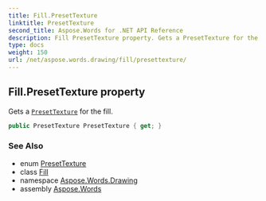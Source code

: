 ```yaml
---
title: Fill.PresetTexture
linktitle: PresetTexture
second_title: Aspose.Words for .NET API Reference
description: Fill PresetTexture property. Gets a PresetTexture for the fill in C#.
type: docs
weight: 150
url: /net/aspose.words.drawing/fill/presettexture/
---
```

## Fill.PresetTexture property

Gets a [`PresetTexture`](../../presettexture/) for the fill.

```csharp
public PresetTexture PresetTexture { get; }
```

### See Also

* enum [PresetTexture](../../presettexture/)
* class [Fill](../)
* namespace [Aspose.Words.Drawing](../../fill/)
* assembly [Aspose.Words](../../../)
